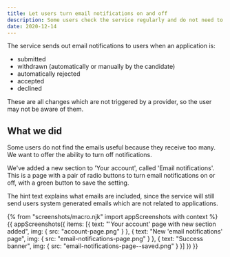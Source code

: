 ```yaml
---
title: Let users turn email notifications on and off
description: Some users check the service regularly and do not need to receive an email every time an application's status changes. We're going to let those users turn off notifications.
date: 2020-12-14
---
```


The service sends out email notifications to users when an application is:

* submitted
* withdrawn (automatically or manually by the candidate)
* automatically rejected
* accepted
* declined

These are all changes which are not triggered by a provider, so the user may not be aware of them.

## What we did

Some users do not find the emails useful because they receive too many. We want to offer the ability to turn off notifications.

We've added a new section to 'Your account', called 'Email notifications'. This is a page with a pair of radio buttons to turn email notifications on or off, with a green button to save the setting.

The hint text explains what emails are included, since the service will still send users system generated emails which are not related to applications.

{% from "screenshots/macro.njk" import appScreenshots with context %}
{{ appScreenshots({
  items: [{
    text: "'Your account' page with new section added",
    img: {
      src: "account-page.png"
    }
  }, {
    text: "New 'email notifications' page",
    img: {
      src: "email-notifications-page.png"
    }
  }, {
    text: "Success banner",
    img: {
      src: "email-notifications-page--saved.png"
    }
  }]
}) }}

